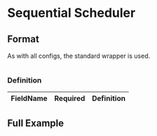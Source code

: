 # Sequential Scheduler

## Format
As with all configs, the standard wrapper is used.

```json5

```
### Definition
FieldName | Required | Definition 
---:|---|:---


## Full Example

```json
```